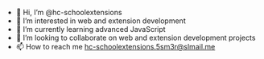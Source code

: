 - 👋 Hi, I’m @hc-schoolextensions
- 👀 I’m interested in web and extension development
- 🌱 I’m currently learning advanced JavaScript
- 💞️ I’m looking to collaborate on web and extension development projects
- 📫 How to reach me hc-schoolextensions.5sm3r@slmail.me

<!---
hc-schoolextensions/hc-schoolextensions is a ✨ special ✨ repository because its `README.md` (this file) appears on your GitHub profile.
You can click the Preview link to take a look at your changes.
--->
